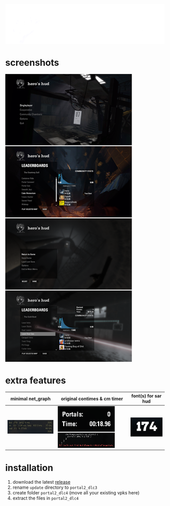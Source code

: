 ![](./doc/logo.png)

# screenshots
<img src="./doc/1.png" width="400"> <img src="./doc/2.png" width="400">
<img src="./doc/3.png" width="400"> <img src="./doc/4.png" width="400">

# extra features
| minimal net_graph       | original contimes & cm timer                                            | font(s) for sar hud     |
| ----------------------- | ----------------------------------------------------------------------- | ----------------------- |
| <img src="./doc/5.png" width="220"> | <img src="./doc/7.png" width="180"> <img src="./doc/6.png" width="180"> | <img src="./doc/8.png"> |

# installation
1. download the latest [release](https://github.com/aIIison/hud/releases/)
2. rename `update` directory to `portal2_dlc3`
3. create folder `portal2_dlc4` (move all your existing vpks here)
4. extract the files in `portal2_dlc4`
